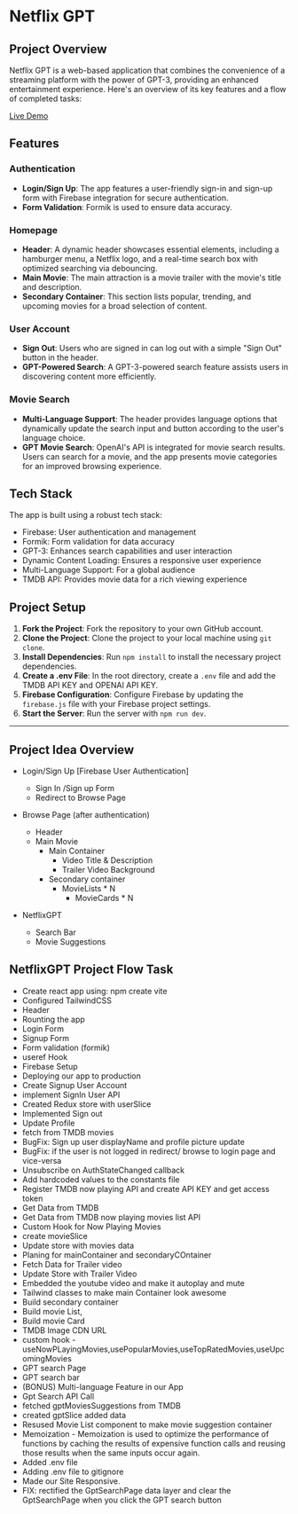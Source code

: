 # Netflix GPT

## Project Overview

Netflix GPT is a web-based application that combines the convenience of a streaming platform with the power of GPT-3, providing an enhanced entertainment experience. Here's an overview of its key features and a flow of completed tasks:

[Live Demo](https://netflix-gpt-7e4d7.web.app/)

## Features

### Authentication

- **Login/Sign Up**: The app features a user-friendly sign-in and sign-up form with Firebase integration for secure authentication.
- **Form Validation**: Formik is used to ensure data accuracy.

### Homepage

- **Header**: A dynamic header showcases essential elements, including a hamburger menu, a Netflix logo, and a real-time search box with optimized searching via debouncing.
- **Main Movie**: The main attraction is a movie trailer with the movie's title and description.
- **Secondary Container**: This section lists popular, trending, and upcoming movies for a broad selection of content.

### User Account

- **Sign Out**: Users who are signed in can log out with a simple "Sign Out" button in the header.
- **GPT-Powered Search**: A GPT-3-powered search feature assists users in discovering content more efficiently.

### Movie Search

- **Multi-Language Support**: The header provides language options that dynamically update the search input and button according to the user's language choice.
- **GPT Movie Search**: OpenAI's API is integrated for movie search results. Users can search for a movie, and the app presents movie categories for an improved browsing experience.

## Tech Stack

The app is built using a robust tech stack:

- Firebase: User authentication and management
- Formik: Form validation for data accuracy
- GPT-3: Enhances search capabilities and user interaction
- Dynamic Content Loading: Ensures a responsive user experience
- Multi-Language Support: For a global audience
- TMDB API: Provides movie data for a rich viewing experience

## Project Setup

1. **Fork the Project**: Fork the repository to your own GitHub account.
2. **Clone the Project**: Clone the project to your local machine using `git clone`.
3. **Install Dependencies**: Run `npm install` to install the necessary project dependencies.
4. **Create a .env File**: In the root directory, create a `.env` file and add the TMDB API KEY and OPENAI API KEY.
5. **Firebase Configuration**: Configure Firebase by updating the `firebase.js` file with your Firebase project settings.
6. **Start the Server**: Run the server with `npm run dev`.

---
## Project Idea Overview

- Login/Sign Up [Firebase User Authentication]
  - Sign In /Sign up Form
  - Redirect to Browse Page

- Browse Page (after authentication)
  - Header
  - Main Movie
    - Main Container
      - Video Title & Description
      - Trailer Video Background
    - Secondary container
      - MovieLists \* N
        - MovieCards \* N

- NetflixGPT
  - Search Bar
  - Movie Suggestions


## NetflixGPT Project Flow Task

- Create react app using: npm create vite
- Configured TailwindCSS
- Header
- Rounting the app
- Login Form
- Signup Form
- Form validation (formik)
- useref Hook
- Firebase Setup
- Deploying our app to production
- Create Signup User Account
- implement SignIn User API
- Created Redux store with userSlice
- Implemented Sign out
- Update Profile
- fetch from TMDB movies
- BugFix: Sign up user displayName and profile picture update
- BugFix: if the user is not logged in redirect/ browse to login page and vice-versa
- Unsubscribe on AuthStateChanged callback
- Add hardcoded values to the constants file
- Register TMDB now playing API and create API KEY and get access token
- Get Data from TMDB
- Get Data from TMDB now playing movies list API
- Custom Hook for Now Playing Movies
- create movieSlice
- Update store with movies data
- Planing for mainContainer and secondaryCOntainer
- Fetch Data for Trailer video
- Update Store with Trailer Video
- Embedded the youtube video and make it autoplay and mute
- Tailwind classes to make main Container look awesome
- Build secondary container
- Build movie List,
- Build movie Card
- TMDB Image CDN URL
- custom hook - useNowPLayingMovies,usePopularMovies,useTopRatedMovies,useUpcomingMovies
- GPT search Page
- GPT search bar
- (BONUS) Multi-language Feature in our App
- Gpt Search API Call
- fetched gptMoviesSuggestions from TMDB
- created gptSlice added data
- Resused Movie List component to make movie suggestion container
- Memoization - Memoization is used to optimize the performance of functions by caching the results of expensive function calls and reusing those results when the same inputs occur again.
- Added .env file
- Adding .env file to gitignore
- Made our Site Responsive.
- FIX: rectified the GptSearchPage data layer and clear the GptSearchPage when you click the GPT search button

